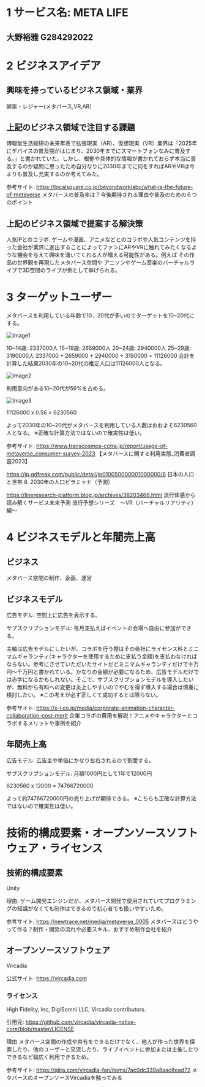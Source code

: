# 1 サービス名:  META LIFE

## 大野裕雅 G284292022

# 2 ビジネスアイデア

## 興味を持っているビジネス領域・業界

娯楽・レジャー(メタバース,VR,AR）

## 上記のビジネス領域で注目する課題

博報堂生活総研の未来年表で拡張現実（AR）、仮想現実（VR）業界は「2025年にデバイスの普及期がはじまり、2030年までにスマートフォンなみに普及する。」と書かれていた。しかし、根拠や具体的な情報が書かれておらず本当に普及するのか疑問に思ったため自分なりに2030年までに何をすればARやVRは今よりも普及し充実するのか考えてみた。


参考サイト: https://localsquare.co.jp/beyondworklabo/what-is-the-future-of-metaverse メタバースの普及率は？今後期待される理由や普及のための６つのポイント

## 上記のビジネス領域で提案する解決策

人気IPとのコラボ: ゲームや漫画、アニメなどとのコラボや人気コンテンツを持った会社が業界に進出することによってファンにARやVRに触れてみたくなるような機会を与えて興味を湧いてくれる人が増える可能性がある。例えば その作品の世界観を再現したメタバース空間や アニソンやゲーム音楽のバーチャルライブで3D空間のライブが例として挙げられる。

# 3 ターゲットユーザー

メタバースを利用している年齢で10、20代が多いのでターゲットを10~20代にする。

![Image1](https://www.transcosmos-cotra.jp/wp-content/uploads/2023/06/2b530e80c7d0de90885e285c5d798063-1536x575.png.webp)

10~14歳: 2337000人
15~19歳: 2659000人
20~24歳: 2940000人
25~29歳: 3190000人
2337000 + 2659000 + 2940000 + 3190000 = 11126000
合計を計算した結果2030年の10~20代の推定人口は11126000人となる。

![Image2](https://jp.gdfreak.com/chartimage/jp0100500000010/jp010050000001000000_8.png)

利用意向がある10~20代が56%を占める。

![Image3](https://livedoor.blogimg.jp/linerp/imgs/9/c/9c7cb83c.png)

11126000 x 0.56 = 6230560

よって2030年の10~20代がメタバースを利用している人数はおおよそ6230560人となる。
※正確な計算方法ではないので確実性は低い。

参考サイト: https://www.transcosmos-cotra.jp/report/usage-of-metaverse_consumer-survey-2023 【メタバースに関する利用実態_消費者調査2023】

https://jp.gdfreak.com/public/detail/jp010050000001000000/8 日本の人口と世帯 8. 2030年の人口ピラミッド（予測）

https://lineresearch-platform.blog.jp/archives/38203466.html 流行体感から読み解くサービス未来予測 流行予想シリーズ　～VR（バーチャルリアリティ）編～

# 4 ビジネスモデルと年間売上高

## ビジネス
メタバース空間の制作、企画、運営

## ビジネスモデル

広告モデル:  空間上に広告を表示する。

サブスクリプションモデル: 毎月支払えばイベントの会場へ自由に参加ができる。

主軸は広告モデルにしたいが、コラボを行う際はその会社にライセンス料とミニマムギャランティ(キャラクターを使用するために支払う金額)を支払わなければならない。参考にさせていただいたサイトだとミニマムギャランティだけで十万円～千万円と書かれている。かなりの金額が必要になるため、広告モデルだけでは赤字になるかもしれない。そこで、サブスクリプションモデルを導入したいが、無料から有料への変更は炎上しやすいのでやむを得ず導入する場合は慎重に検討したい。
※この考えが必ず正しくて成功するとは限らない。

参考サイト: https://x-i.co.jp/media/corporate-animation-character-collaboration-cost-merit 企業コラボの費用を解説！アニメやキャラクターとコラボするメリットや事例を紹介

## 年間売上高

広告モデル: 広告主や単価にかなり左右されるので割愛する。

サブスクリプションモデル: 月額1000円として1年で12000円

6230560 x 12000 = 74766720000

よって約74766720000円の売り上げが期待できる。
※こちらも正確な計算方法ではないので確実性は低い。

# 技術的構成要素・オープンソースソフトウェア・ライセンス

## 技術的構成要素

Unity

理由: ゲーム開発エンジンだが、メタバース開発で使用されていてプログラミングの知識がなくても制作はできるので初心者でも扱いやすいため。

参考サイト: https://newtrace.net/media/metaverse_0005 メタバースはどうやって作る？制作・開発の流れや必要スキル、おすすめ制作会社を紹介

## オープンソースソフトウェア

Vircadia

公式サイト: https://vircadia.com

### ライセンス

High Fidelity, Inc, DigiSomni LLC, Vircadia contributors.

引用元: https://github.com/vircadia/vircadia-native-core/blob/master/LICENSE

理由 メタバース空間の作成や共有をできるだけでなく、他人が作った世界を探索したり、他のユーザーと交流したり、ライブイベントに参加または主催したりできるなど幅広く利用できるため。

参考サイト: https://qiita.com/vircadia-fan/items/7ac0dc339a8aac8ead72 メタバースのオープンソースVircadiaを触ってみる
